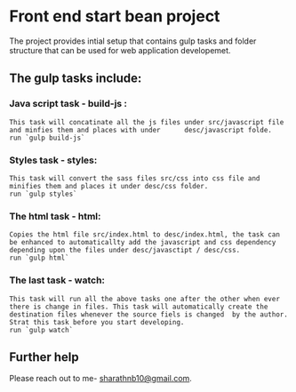 # Front end start bean project 
The project provides intial setup that contains gulp tasks and folder structure that can be used for web application developemet. 

## The gulp tasks include:

  ### Java script task - build-js : 
    This task will concatinate all the js files under src/javascript file and minfies them and places with under      desc/javascript folde.
    run `gulp build-js`
  ### Styles task - styles: 
    This task will convert the sass files src/css into css file and minifies them and places it under desc/css folder.
    run `gulp styles`
  ### The html task - html:
    Copies the html file src/index.html to desc/index.html, the task can be enhanced to automaticallty add the javascript and css dependency depending upon the files under desc/javasctipt / desc/css.
    run `gulp html`
  ### The last task - watch: 
    This task will run all the above tasks one after the other when ever there is change in files. This task will automatically create the destination files whenever the source fiels is changed  by the author. Strat this task before you start developing.
    run `gulp watch`

## Further help 
Please reach out to me- sharathnb10@gmail.com.
    
